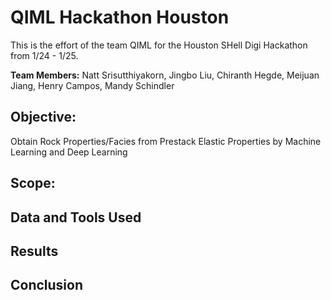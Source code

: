 # QIML Hackathon Houston
This is the effort of the team QIML for the Houston SHell Digi Hackathon from 1/24 - 1/25.

**Team Members:** Natt Srisutthiyakorn, Jingbo Liu, Chiranth Hegde, Meijuan Jiang, Henry Campos, Mandy Schindler

## Objective:
Obtain Rock Properties/Facies from Prestack Elastic Properties by Machine Learning and Deep Learning 

## Scope:

## Data and Tools Used


## Results



## Conclusion
